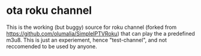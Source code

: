# ota roku channel

This is the working (but buggy) source for roku channel (forked from https://github.com/olumalia/SimpleIPTVRoku) that can play the a predefined m3u8. This is just an experiement, hence "test-channel", and not reccomended to be used by anyone.
